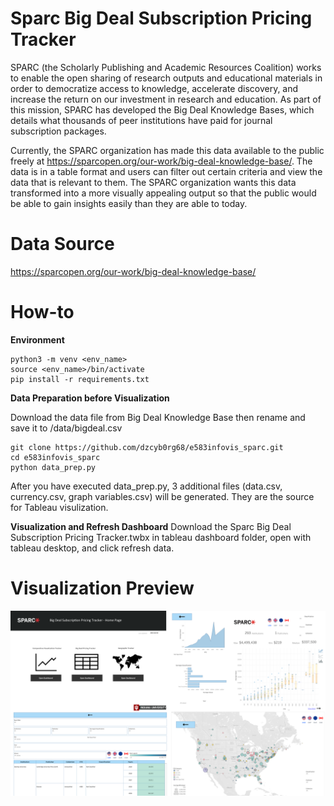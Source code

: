 # Sparc Big Deal Subscription Pricing Tracker
SPARC (the Scholarly Publishing and Academic Resources Coalition) works to enable the open sharing of research outputs and educational materials in order to democratize access to knowledge, accelerate discovery, and increase the return on our investment in research and education. As part of this mission, SPARC has developed the Big Deal Knowledge Bases, which details what thousands of peer institutions have paid for journal subscription packages. 

Currently, the SPARC organization has made this data available to the public freely at  https://sparcopen.org/our-work/big-deal-knowledge-base/.  The data is in a table format and users can filter out certain criteria and view the data that is relevant to them. The SPARC organization wants this data transformed into a more visually appealing output so that the public would be able to gain insights easily than they are able to today.

# Data Source

https://sparcopen.org/our-work/big-deal-knowledge-base/

# How-to

**Environment**
```
python3 -m venv <env_name>
source <env_name>/bin/activate
pip install -r requirements.txt
```

**Data Preparation before Visualization**

Download the data file from Big Deal Knowledge Base then rename and save it to /data/bigdeal.csv
```
git clone https://github.com/dzcyb0rg68/e583infovis_sparc.git
cd e583infovis_sparc
python data_prep.py
```

After you have executed data_prep.py, 3 additional files (data.csv, currency.csv, graph variables.csv) will be generated. They are the source for Tableau visulization.  

**Visualization and Refresh Dashboard**
Download the Sparc Big Deal Subscription Pricing Tracker.twbx in tableau dashboard folder, open with tableau desktop, and click refresh data. 

# Visualization Preview
![alt text](https://github.com/dzcyb0rg68/e583infovis_sparc/blob/main/tableau%20dashboard/preview/All.png?raw=true)
